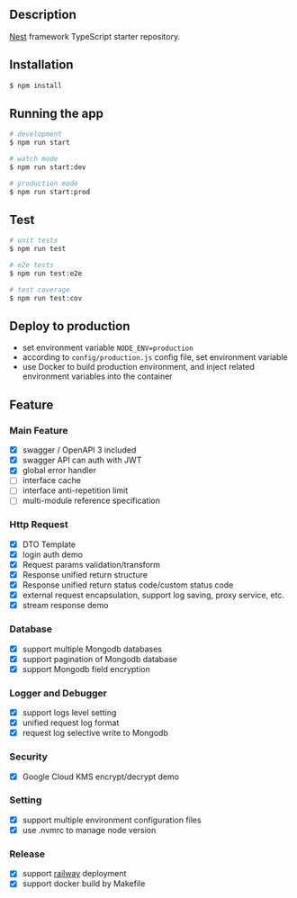 
## Description

[Nest](https://github.com/nestjs/nest) framework TypeScript starter repository.

## Installation

```bash
$ npm install
```

## Running the app

```bash
# development
$ npm run start

# watch mode
$ npm run start:dev

# production mode
$ npm run start:prod
```

## Test

```bash
# unit tests
$ npm run test

# e2e tests
$ npm run test:e2e

# test coverage
$ npm run test:cov
```

## Deploy to production

- set environment variable `NODE_ENV=production`
- according to `config/production.js` config file, set environment variable
- use Docker to build production environment, and inject related environment variables into the container

## Feature

### Main Feature

- [x] swagger / OpenAPI 3 included
- [x] swagger API can auth with JWT
- [x] global error handler
- [ ] interface cache
- [ ] interface anti-repetition limit
- [ ] multi-module reference specification

### Http Request

- [x] DTO Template
- [x] login auth demo
- [x] Request params validation/transform
- [x] Response unified return structure
- [x] Response unified return status code/custom status code
- [x] external request encapsulation, support log saving, proxy service, etc.
- [x] stream response demo

### Database

- [x] support multiple Mongodb databases
- [x] support pagination of Mongodb database
- [x] support Mongodb field encryption

### Logger and Debugger

- [x] support logs level setting
- [x] unified request log format
- [x] request log selective write to Mongodb

### Security

- [x] Google Cloud KMS encrypt/decrypt demo

### Setting

- [x] support multiple environment configuration files
- [x] use .nvmrc to manage node version

### Release

- [x] support [railway](https://railway.app/) deployment
- [x] support docker build by Makefile
